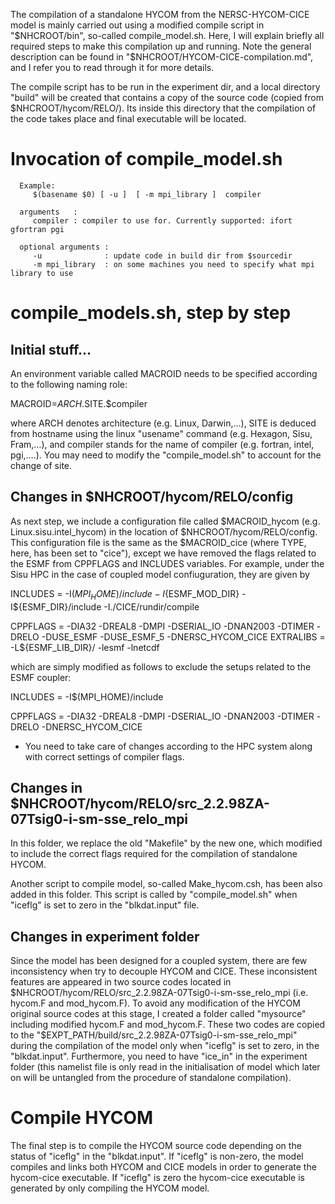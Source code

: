 

The compilation of a standalone HYCOM from the NERSC-HYCOM-CICE model is mainly carried out using a modified compile script in "$NHCROOT/bin", so-called compile_model.sh. Here, I will explain briefly all required steps to make this compilation up and running. Note the general description can be found in "$NHCROOT/HYCOM-CICE-compilation.md", and I refer you to read through it for more details.

The compile script has to be run in the experiment
dir, and a local directory "build" will be created that contains a copy of the
source code (copied from $NHCROOT/hycom/RELO/).  Its inside this directory that
the compilation of the code takes place and final executable will be located.


#  Invocation of compile_model.sh

      Example:
         $(basename $0) [ -u ]  [ -m mpi_library ]  compiler

      arguments   :
         compiler : compiler to use for. Currently supported: ifort gfortran pgi

      optional arguments :
         -u              : update code in build dir from $sourcedir
         -m mpi_library  : on some machines you need to specify what mpi library to use


# compile_models.sh, step by step 

## Initial stuff...
An environment variable called MACROID needs to be specified according to the following naming role:

MACROID=$ARCH.$SITE.$compiler

where ARCH denotes architecture (e.g. Linux, Darwin,…), SITE is deduced from hostname using the linux "usename" command (e.g. Hexagon, Sisu, Fram,…), and compiler stands for the name of compiler (e.g. fortran, intel, pgi,….). You may need to modify the "compile_model.sh" to account for the change of site. 

## Changes in $NHCROOT/hycom/RELO/config

As next step, we include a configuration file called $MACROID_hycom (e.g. Linux.sisu.intel_hycom) in the location of $NHCROOT/hycom/RELO/config. This configuration file is the same as the $MACROID_cice (where TYPE, here, has been set to "cice"), except we have removed the flags related to the ESMF from CPPFLAGS and INCLUDES variables. For example, under the Sisu HPC in the case of coupled model confiuguration, they are given by

INCLUDES      = -I$(MPI_HOME)/include  -I${ESMF_MOD_DIR} -I${ESMF_DIR}/include -I./CICE/rundir/compile


CPPFLAGS      = -DIA32 -DREAL8 -DMPI -DSERIAL_IO -DNAN2003 -DTIMER -DRELO  -DUSE_ESMF -DUSE_ESMF_5 -DNERSC_HYCOM_CICE
EXTRALIBS     = -L${ESMF_LIB_DIR}/ -lesmf -lnetcdf
  

which are simply modified as follows to exclude the setups related to the ESMF coupler: 

INCLUDES      = -I$(MPI_HOME)/include

CPPFLAGS      = -DIA32 -DREAL8 -DMPI -DSERIAL_IO -DNAN2003 -DTIMER -DRELO -DNERSC_HYCOM_CICE



* You need to take care of changes according to the HPC system along with correct settings of compiler flags.

## Changes in $NHCROOT/hycom/RELO/src_2.2.98ZA-07Tsig0-i-sm-sse_relo_mpi

In this folder, we replace the old "Makefile" by the new one, which modified to include the correct flags required for the compilation of standalone HYCOM.

Another script to compile model, so-called Make_hycom.csh, has been also added in this folder. This script is called by "compile_model.sh" when "iceflg" is set to zero in the "blkdat.input" file.



## Changes in experiment folder

Since the model has been designed for a coupled system, there are few inconsistency when try to decouple HYCOM and CICE. These inconsistent features are appeared in two source codes located in $NHCROOT/hycom/RELO/src_2.2.98ZA-07Tsig0-i-sm-sse_relo_mpi (i.e. hycom.F and mod_hycom.F). To avoid any modification of the HYCOM original source codes at this stage, I created a folder called "mysource" including modified hycom.F and mod_hycom.F. These two codes are copied to the "$EXPT_PATH/build/src_2.2.98ZA-07Tsig0-i-sm-sse_relo_mpi" during the compilation of the model only when "iceflg" is set to zero, in the "blkdat.input". Furthermore, you need to have "ice_in" in the experiment folder (this namelist file is only read in the initialisation of model which later on will be untangled from the procedure of standalone compilation).

# Compile HYCOM

The final step is to compile the HYCOM source code depending on the status of "iceflg" in the "blkdat.input". If "iceflg" is non-zero, the model compiles and links both HYCOM and CICE models in order to generate the hycom-cice executable. If "iceflg" is zero the hycom-cice executable is generated by only compiling the HYCOM model.

